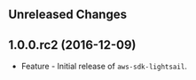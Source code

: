 Unreleased Changes
------------------

1.0.0.rc2 (2016-12-09)
------------------

* Feature - Initial release of `aws-sdk-lightsail`.

